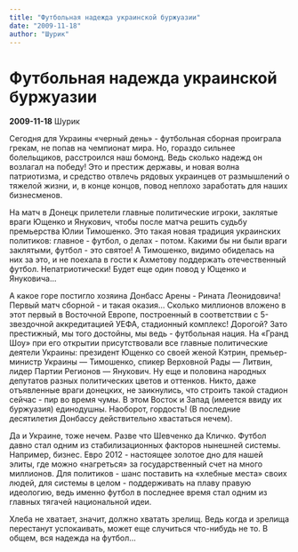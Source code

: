 ```yaml
---
title: "Футбольная надежда украинской буржуазии"
date: "2009-11-18"
author: "Шурик"
---
```


# Футбольная надежда украинской буржуазии

**2009-11-18** Шурик

Сегодня для Украины «черный день» - футбольная сборная проиграла грекам, не попав на чемпионат мира. Но, гораздо сильнее болельщиков, расстроился наш бомонд. Ведь сколько надежд он возлагал на победу! Это и престиж державы, и новая волна патриотизма, и средство отвлечь рядовых украинцев от размышлений о тяжелой жизни, и, в конце концов, повод неплохо заработать для наших бизнесменов.

На матч в Донецк прилетели главные политические игроки, заклятые враги Ющенко и Янукович, чтобы после матча решить судьбу премьерства Юлии Тимошенко. Это такая новая традиция украинских политиков: главное - футбол, о делах - потом. Какими бы ни были враги заклятыми, футбол  - это святое! А Тимошенко, видимо обиделась на них за это, и не поехала в гости к Ахметову поддержать отечественный футбол. Непатриотически! Будет еще один повод у Ющенко и Януковича...

А какое горе постигло хозяина Донбасс Арены - Рината Леонидовича! Первый матч сборной - и такая оказия... Сколько миллионов вложено в этот первый в Восточной Европе, построенный в соответствии с 5-звездочной аккредитацией УЕФА, стадионный комплекс! Дорогой? Зато престижный, мы того достойны, мы ведь - футбольная нация. На «Гранд Шоу» при его открытии присутствовали все главные политические деятели Украины: президент Ющенко со своей женой Кэтрин, премьер-министр Украины — Тимошенко, спикер Верховной Рады — Литвин, лидер Партии Регионов — Янукович. Ну еще и половина народных депутатов разных политических цветов и оттенков. Никто, даже отъявленные враги донецких, не заикнулись, что строить такой стадион сейчас - пир во время чумы. В этом Восток и Запад (имеется ввиду их буржуазия) единодушны. Наоборот, гордость! (В последние десятилетия Донбассу действительно хвастаться нечем).

Да и Украине, тоже нечем. Разве что Шевченко да Кличко. Футбол давно стал одним из стабилизационных факторов нынешней системы. Например, бизнес. Евро 2012 - настоящее золотое дно для нашей элиты, где можно «нагреться» за государственный счет на много миллионов. Для политиков - шанс поставить на «хлебные места» своих людей, для системы в целом - поддерживать на плаву правую идеологию, ведь именно футбол в последнее время стал одним из главных тягачей национальной идеи.

Хлеба не хватает, значит, должно хватать зрелищ. Ведь когда и зрелища перестанут успокаивать, может еще случиться что-нибудь не то. В общем, вся надежда на футбол...